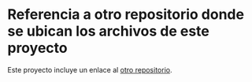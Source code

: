 # Referencia a otro repositorio donde se ubican los archivos de este proyecto 

Este proyecto incluye un enlace al [otro repositorio](https://github.com/IlseSalinasV/Proyecto_5.git).